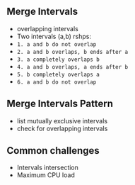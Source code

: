 ## Merge Intervals
- overlapping intervals
- Two intervals (a,b) rshps:
- ``` 1. a and b do not overlap ```
- ``` 2. a and b overlaps, b ends after a ```
- ``` 3. a completely overlaps b ```
- ``` 4. a and b overlaps, a ends after b ```
- ``` 5. b completely overlaps a ```
- ``` 6. a and b do not overlap ```

## Merge Intervals Pattern
- list mutually exclusive intervals
- check for overlapping intervals

## Common challenges
- Intervals intersection
- Maximum CPU load
